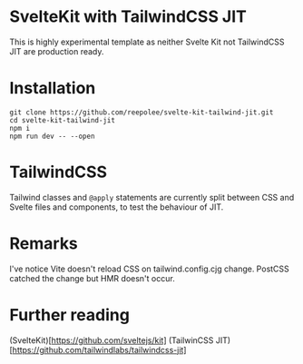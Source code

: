 # SvelteKit with TailwindCSS JIT

This is highly experimental template as neither Svelte Kit not TailwindCSS JIT are production ready.

# Installation

```
git clone https://github.com/reepolee/svelte-kit-tailwind-jit.git
cd svelte-kit-tailwind-jit
npm i
npm run dev -- --open
```

# TailwindCSS

Tailwind classes and `@apply` statements are currently split between CSS and Svelte files and components, to test the behaviour of JIT.

# Remarks

I've notice Vite doesn't reload CSS on tailwind.config.cjg change. PostCSS catched the change but HMR doesn't occur.


# Further reading

(SvelteKit)[https://github.com/sveltejs/kit]
(TailwinCSS JIT)[https://github.com/tailwindlabs/tailwindcss-jit]

